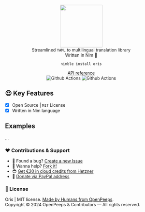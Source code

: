 <p align="center">
  <img src="https://github.com/openpeeps/oris/blob/main/.github/logo.png" width="140px"><br>
  Streamlined <code>YAML</code> to multilingual translation library<br>Written in Nim 👑
</p>

<p align="center">
  <code>nimble install oris</code>
</p>

<p align="center">
  <a href="https://github.com/">API reference</a><br>
  <img src="https://github.com/openpeeps/oris/workflows/test/badge.svg" alt="Github Actions">  <img src="https://github.com/openpeeps/oris/workflows/docs/badge.svg" alt="Github Actions">
</p>

## 😍 Key Features
- [x] Open Source | `MIT` License
- [x] Written in Nim language

## Examples
...

### ❤ Contributions & Support
- 🐛 Found a bug? [Create a new Issue](https://github.com/openpeeps/oris/issues)
- 👋 Wanna help? [Fork it!](https://github.com/openpeeps/oris/fork)
- 😎 [Get €20 in cloud credits from Hetzner](https://hetzner.cloud/?ref=Hm0mYGM9NxZ4)
- 🥰 [Donate via PayPal address](https://www.paypal.com/donate/?hosted_button_id=RJK3ZTDWPL55C)

### 🎩 License
Oris | MIT license. [Made by Humans from OpenPeeps](https://github.com/openpeeps).<br>
Copyright &copy; 2024 OpenPeeps & Contributors &mdash; All rights reserved.
